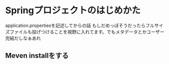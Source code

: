 # Springプロジェクトのはじめかた
application.propertiesを記述してからの話
もしだめっぽそうだったらフルサイズファイルも投げつけることを視野に入れてます。でもメタデータとかユーザー完結だしなぁあれ

## Meven installをする
